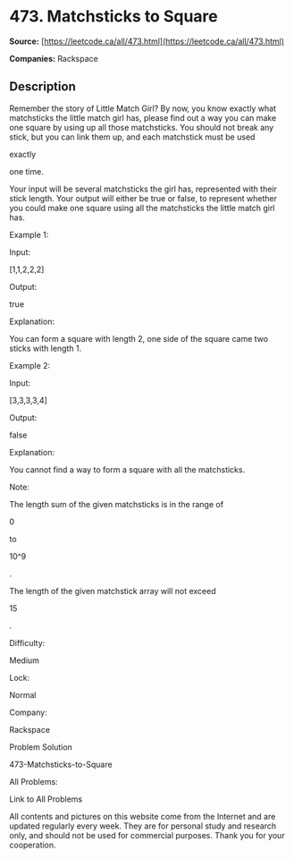 # 473. Matchsticks to Square

**Source:** [https://leetcode.ca/all/473.html](https://leetcode.ca/all/473.html)

**Companies:** Rackspace

## Description

Remember the story of Little Match Girl? By now, you know exactly what matchsticks the little
        match girl has, please find out a way you can make one square by using up all those
        matchsticks. You should not break any stick, but you can link them up, and each matchstick
        must be used

exactly

one time.

Your input will be several matchsticks the girl has, represented with their stick length.
        Your output will either be true or false, to represent whether you could make one square
        using all the matchsticks the little match girl has.

Example 1:

Input:

[1,1,2,2,2]

Output:

true

Explanation:

You can form a square with length 2, one side of the square came two sticks with length 1.

Example 2:

Input:

[3,3,3,3,4]

Output:

false

Explanation:

You cannot find a way to form a square with all the matchsticks.

Note:

The length sum of the given matchsticks is in the range of

0

to

10^9

.

The length of the given matchstick array will not exceed

15

.

Difficulty:

Medium

Lock:

Normal

Company:

Rackspace

Problem Solution

473-Matchsticks-to-Square

All Problems:

Link to All Problems

All contents and pictures on this website come from the Internet and are updated regularly every week. They are for personal study and research only, and should not be used for commercial purposes. Thank you for your cooperation.

